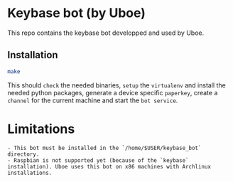 # Keybase bot (by Uboe)

This repo contains the keybase bot developped and used by Uboe.

## Installation

```bash
make
```

This should `check` the needed binaries, `setup` the `virtualenv` and install the needed python packages, generate a device  specific `paperkey`, create a `channel` for the current machine and start the `bot service`.

# Limitations
	- This bot must be installed in the `/home/$USER/keybase_bot` directory.
	- Raspbian is not supported yet (because of the `keybase` installation). Uboe uses this bot on x86 machines with Archlinux installations.
